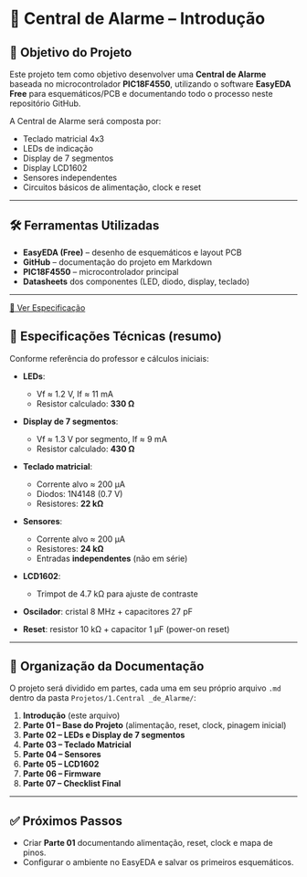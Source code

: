 # 📘 Central de Alarme – Introdução

## 🎯 Objetivo do Projeto
Este projeto tem como objetivo desenvolver uma **Central de Alarme** baseada no microcontrolador **PIC18F4550**, utilizando o software **EasyEDA Free** para esquemáticos/PCB e documentando todo o processo neste repositório GitHub.

A Central de Alarme será composta por:
- Teclado matricial 4x3
- LEDs de indicação
- Display de 7 segmentos
- Display LCD1602
- Sensores independentes
- Circuitos básicos de alimentação, clock e reset

---

## 🛠️ Ferramentas Utilizadas
- **EasyEDA (Free)** – desenho de esquemáticos e layout PCB  
- **GitHub** – documentação do projeto em Markdown  
- **PIC18F4550** – microcontrolador principal  
- **Datasheets** dos componentes (LED, diodo, display, teclado)  

---

[📑 Ver Especificação](../../../06-assets/imagens/especificacaoprojeto.png)

## 📐 Especificações Técnicas (resumo)
Conforme referência do professor e cálculos iniciais:

- **LEDs**:  
  - Vf ≈ 1.2 V, If ≈ 11 mA  
  - Resistor calculado: **330 Ω**

- **Display de 7 segmentos**:  
  - Vf ≈ 1.3 V por segmento, If ≈ 9 mA  
  - Resistor calculado: **430 Ω**

- **Teclado matricial**:  
  - Corrente alvo ≈ 200 µA  
  - Diodos: 1N4148 (0.7 V)  
  - Resistores: **22 kΩ**

- **Sensores**:  
  - Corrente alvo ≈ 200 µA  
  - Resistores: **24 kΩ**  
  - Entradas **independentes** (não em série)

- **LCD1602**:  
  - Trimpot de 4.7 kΩ para ajuste de contraste  

- **Oscilador**: cristal 8 MHz + capacitores 27 pF  
- **Reset**: resistor 10 kΩ + capacitor 1 µF (power-on reset)  

---

## 📂 Organização da Documentação
O projeto será dividido em partes, cada uma em seu próprio arquivo `.md` dentro da pasta `Projetos/1.Central _de_Alarme/`:

1. **Introdução** (este arquivo)  
2. **Parte 01 – Base do Projeto** (alimentação, reset, clock, pinagem inicial)  
3. **Parte 02 – LEDs e Display de 7 segmentos**  
4. **Parte 03 – Teclado Matricial**  
5. **Parte 04 – Sensores**  
6. **Parte 05 – LCD1602**  
7. **Parte 06 – Firmware**  
8. **Parte 07 – Checklist Final**  

---

## ✅ Próximos Passos
- Criar **Parte 01** documentando alimentação, reset, clock e mapa de pinos.  
- Configurar o ambiente no EasyEDA e salvar os primeiros esquemáticos.  
